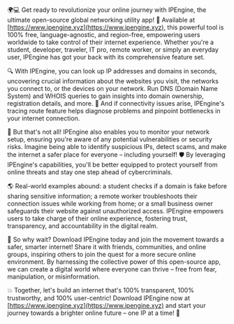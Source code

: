 🌍💻 Get ready to revolutionize your online journey with IPEngine, the ultimate open-source global networking utility app! 🚀 Available at [https://www.ipengine.xyz](https://www.ipengine.xyz), this powerful tool is 100% free, language-agnostic, and region-free, empowering users worldwide to take control of their internet experience. Whether you're a student, developer, traveler, IT pro, remote worker, or simply an everyday user, IPEngine has got your back with its comprehensive feature set.

🔍 With IPEngine, you can look up IP addresses and domains in seconds, uncovering crucial information about the websites you visit, the networks you connect to, or the devices on your network. Run DNS (Domain Name System) and WHOIS queries to gain insights into domain ownership, registration details, and more. 🔮 And if connectivity issues arise, IPEngine's tracing route feature helps diagnose problems and pinpoint bottlenecks in your internet connection.

📡 But that's not all! IPEngine also enables you to monitor your network setup, ensuring you're aware of any potential vulnerabilities or security risks. Imagine being able to identify suspicious IPs, detect scams, and make the internet a safer place for everyone – including yourself! 🛡️ By leveraging IPEngine's capabilities, you'll be better equipped to protect yourself from online threats and stay one step ahead of cybercriminals.

🌎 Real-world examples abound: a student checks if a domain is fake before sharing sensitive information; a remote worker troubleshoots their connection issues while working from home; or a small business owner safeguards their website against unauthorized access. IPEngine empowers users to take charge of their online experience, fostering trust, transparency, and accountability in the digital realm.

🌟 So why wait? Download IPEngine today and join the movement towards a safer, smarter internet! Share it with friends, communities, and online groups, inspiring others to join the quest for a more secure online environment. By harnessing the collective power of this open-source app, we can create a digital world where everyone can thrive – free from fear, manipulation, or misinformation.

💥 Together, let's build an internet that's 100% transparent, 100% trustworthy, and 100% user-centric! Download IPEngine now at [https://www.ipengine.xyz](https://www.ipengine.xyz) and start your journey towards a brighter online future – one IP at a time! 🚀